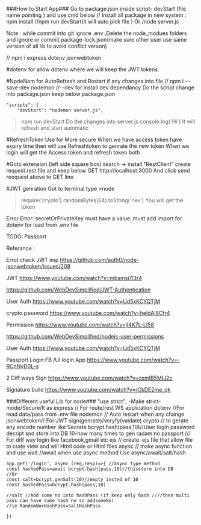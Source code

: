 ###How to Start App###
Go to package.json inside script- devStart (file name pointing ) and use cmd below
// Install all package in new system : npm install 
//npm run devStart(it will auto pick file ) Or
/node server.js


Note : while commit into git ignore .env  ,Delete the node_modues folders and ignore or commit package-lock.json(make sure other user use same version of all lib to avoid conflict verson)

// npm i express dotenv jsonwebtoken

#dotenv for allow dotenv where we will keep the JWT tokens.

#NpdeNom for AutoRefresh and Restart if any changes into file 
// npm i --save-dev nodemon
//--dev for install dev dependancy
Do the script change into package.json keep below
package.json
~~~
"scripts": {
    "devStart": "nodemon server.js",
~~~
>npm run devStart
Do the changes into server.js console.log('Hi')
It will refresh and start automatic 

#RefreshToken Use for More secure
When we have access token have expiry time then will use Refreshtoken to genrate the new token 
When we login will get the Access token and refresh token both 

#Goto extension (left side square box) search -> install "RestClient"
create request.rest file and keep below
GET http://localhost:3000 
And click send reequest above to GET line

#JWT genration
Got to terminal type >node
>require('crypto').randomBytes(64).toString('hex')
You will get the token 


Error 
Error: secretOrPrivateKey must have a value: 
must add import for dotenv for load from .env file

TODO: Passport

Referance :

Errot check JWT imp
https://github.com/auth0/node-jsonwebtoken/issues/208

JWT
https://www.youtube.com/watch?v=mbsmsi7l3r4

https://github.com/WebDevSimplified/JWT-Authentication

User Auth
https://www.youtube.com/watch?v=Ud5xKCYQTjM


crypto password 
https://www.youtube.com/watch?v=heldAl8Cfr4


Permission
https://www.youtube.com/watch?v=jI4K7L-LI58

https://github.com/WebDevSimplified/nodejs-user-permissions

User Auth
https://www.youtube.com/watch?v=Ud5xKCYQTjM

Passport Login:FB /UI login App
https://www.youtube.com/watch?v=-RCnNyD0L-s

 
2 Diff ways Sign 
https://www.youtube.com/watch?v=oxmIB5MIJ2c

Signature build
https://www.youtube.com/watch?v=rCkDE2me_qk



###Different useful Lib for node###
"use strict"; -Make strict-mode/Secure/It as 
express // For route/rest WS application
dotenv //For read data/pass from .env file
nodemon // Auto restart when any change
jsonwebtoken// For JWT sign(genrate)/veryfy(vaidate)
crypto  // to gerate any encode number like Secrate
bcrypt.hash(pass,10)//User login password decript snd store into DB
10-how many times to gen radam no
passport /// For diff way login like facebook,gmail etc
ejs // create .ejs file that allow file to crate view and will Html code or Html files
async  // make async function and use wait
//await when use async method
Use async/await/salt/hash
~~~
app.get('/login', async (req,resp)=>{ //async type method
const hashedPass=await bcrypt.hash(pass,10)//thisstore into DB
//Or 
const salt=bcrypt.genSalt(10)//empty insted of 10
const hashedPass=bcrypt.hash(pass,10)

//salt //Add some no into hashPass (if keep only hash ////then multi pass can have same hash no so addsomeNo) 
//ie RandomNo+HashPass=SaltHashPass

})
~~~